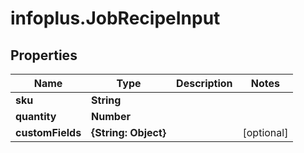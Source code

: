 # infoplus.JobRecipeInput

## Properties
Name | Type | Description | Notes
------------ | ------------- | ------------- | -------------
**sku** | **String** |  | 
**quantity** | **Number** |  | 
**customFields** | **{String: Object}** |  | [optional] 


